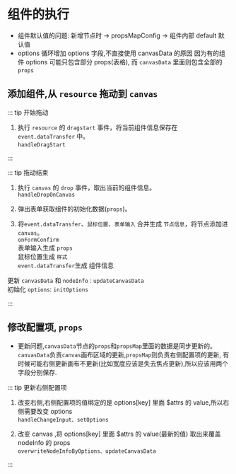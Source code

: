 # 组件的执行
- 组件默认值的问题: 新增节点时 -> propsMapConfig -> 组件内部 default 默认值
- options 循环增加 options 字段,不直接使用 canvasData 的原因 
  因为有的组件 options 可能只包含部分 props(表格), 而 `canvasData` 里面则包含全部的 `props`


## 添加组件,从 `resource` 拖动到 `canvas` 
::: tip 开始拖动
1. 执行 `resource` 的 `dragstart` 事件，将当前组件信息保存在 `event.dataTransfer` 中。<br>
`handleDragStart`<br>

:::

::: tip 拖动结束
1. 执行 `canvas` 的 `drop` 事件，取出当前的组件信息。<br>
`handleDropOnCanvas`<br>

2. 弹出表单获取组件的初始化数据(`props`)。

3. 将`event.dataTransfer`、`鼠标位置`、`表单输入` 合并生成 `节点信息`，将节点添加进 `canvas`。<br>
`onFormConfirm`<br>
  表单输入生成 `props`<br>
  鼠标位置生成 `样式`<br>
  `event.dataTransfer`生成 组件信息<br>

  更新 `canvasData` 和 `nodeInfo` : `updateCanvasData`<br>
  初始化 `options`: `initOptions`<br>

:::


## 修改配置项, `props`
- 更新问题,`canvasData`节点的`props`和`propsMap`里面的数据是同步更新的。
`canvasData`负责`canvas`画布区域的更新,`propsMap`则负责右侧配置项的更新,
有时候可能右侧更新画布不更新(比如宽度应该是失去焦点更新),所以应该用两个字段分别保存.

::: tip 更新右侧配置项
1. 改变右侧,右侧配置项的值绑定的是 options[key] 里面 $attrs 的 value,所以右侧需要改变 options <br>
`handleChangeInput、setOptions`<br>

2. 改变 canvas ,将 options[key] 里面 $attrs 的 value(最新的值) 取出来覆盖 nodeInfo 的 props <br>
`overwriteNodeInfoByOptions、updateCanvasData`<br>

:::
 

